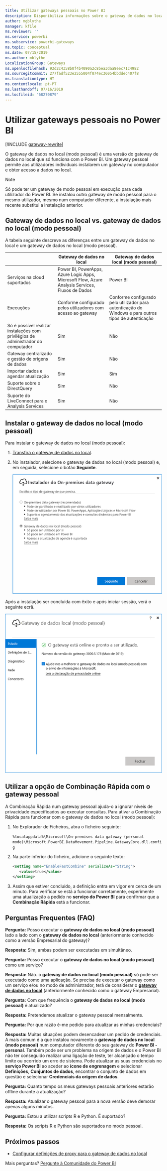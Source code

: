 ```yaml
---
title: Utilizar gateways pessoais no Power BI
description: Disponibiliza informações sobre o gateway de dados no local (modo pessoal) para o Power BI que os utilizadores individuais podem utilizar para ligar a dados no local.
author: mgblythe
manager: kfile
ms.reviewer: ''
ms.service: powerbi
ms.subservice: powerbi-gateways
ms.topic: conceptual
ms.date: 07/15/2019
ms.author: mblythe
LocalizationGroup: Gateways
ms.openlocfilehash: 93d2c4358b0f4b4090a2c8bea3daa8eec71c4982
ms.sourcegitcommit: 277fadf523e2555004f074ec36054bbddec407f8
ms.translationtype: HT
ms.contentlocale: pt-PT
ms.lasthandoff: 07/16/2019
ms.locfileid: "68270879"
---
```

# <a name="use-personal-gateways-in-power-bi"></a>Utilizar gateways pessoais no Power BI

[!INCLUDE [gateway-rewrite](includes/gateway-rewrite.md)]

O gateway de dados no local (modo pessoal) é uma versão do gateway de dados no local que só funciona com o Power BI. Um gateway pessoal permite aos utilizadores individuais instalarem um gateway no computador e obter acesso a dados no local.

> [!NOTE]
> Só pode ter um gateway de modo pessoal em execução para cada utilizador do Power BI. Se instalou outro gateway de modo pessoal para o mesmo utilizador, mesmo num computador diferente, a instalação mais recente substitui a instalação anterior.

## <a name="on-premises-data-gateway-vs-on-premises-data-gateway-personal-mode"></a>Gateway de dados no local vs. gateway de dados no local (modo pessoal)

A tabela seguinte descreve as diferenças entre um gateway de dados no local e um gateway de dados no local (modo pessoal).

|   |Gateway de dados no local | Gateway de dados local (modo pessoal) |
| ---- | ---- | ---- |
|Serviços na cloud suportados |Power BI, PowerApps, Azure Logic Apps, Microsoft Flow, Azure Analysis Services, Fluxos de Dados |Power BI |
|Execuções |Conforme configurado pelos utilizadores com acesso ao gateway |Conforme configurado pelo utilizador para autenticação do Windows e para outros tipos de autenticação |
|Só é possível realizar instalações com privilégios de administrador do computador |Sim |Não |
|Gateway centralizado e gestão de origens de dados |Sim |Não |
|Importar dados e agendar atualização |Sim |Sim |
|Suporte sobre o DirectQuery |Sim |Não |
|Suporte do LiveConnect para o Analysis Services |Sim |Não |

## <a name="install-the-on-premises-data-gateway-personal-mode"></a>Instalar o gateway de dados no local (modo pessoal)

Para instalar o gateway de dados no local (modo pessoal):

1. [Transfira o gateway de dados no local](https://go.microsoft.com/fwlink/?LinkId=820925&clcid=0x409).

2. No instalador, selecione o gateway de dados no local (modo pessoal) e, em seguida, selecione o botão **Seguinte**.

   ![Selecionar o gateway de dados no local (modo pessoal)](media/service-gateway-personal-mode/personal-gateway-select.png)

Após a instalação ser concluída com êxito e após iniciar sessão, verá o seguinte ecrã.

![Gateway de dados no local (modo pessoal) com êxito](media/service-gateway-personal-mode/personal-gateway-complete.png)

## <a name="using-fast-combine-with-the-personal-gateway"></a>Utilizar a opção de Combinação Rápida com o gateway pessoal

A Combinação Rápida num gateway pessoal ajuda-o a ignorar níveis de privacidade especificados ao executar consultas. Para ativar a Combinação Rápida para funcionar com o gateway de dados no local (modo pessoal):

1. No Explorador de Ficheiros, abra o ficheiro seguinte:

   `%localappdata%\Microsoft\On-premises data gateway (personal mode)\Microsoft.PowerBI.DataMovement.Pipeline.GatewayCore.dll.config`

2. Na parte inferior do ficheiro, adicione o seguinte texto:

    ```xml
    <setting name="EnableFastCombine" serializeAs="String">
       <value>true</value>
    </setting>
    ```

3. Assim que estiver concluído, a definição entra em vigor em cerca de um minuto. Para verificar se está a funcionar corretamente, experimente uma atualização a pedido no **serviço do Power BI** para confirmar que a **Combinação Rápida** está a funcionar.

## <a name="frequently-asked-questions-faq"></a>Perguntas Frequentes (FAQ)

**Pergunta:** Posso executar o **gateway de dados no local (modo pessoal)** lado a lado com o **gateway de dados no local** (anteriormente conhecido como a versão Empresarial do gateway)?
  
**Resposta:** Sim, ambas podem ser executadas em simultâneo.

**Pergunta:** Posso executar o **gateway de dados no local (modo pessoal)** como um serviço?
  
**Resposta:** Não. o **gateway de dados no local (modo pessoal)** só pode ser executado como uma aplicação. Se precisa de executar o gateway como um serviço e/ou no modo de administrador, terá de considerar o [**gateway de dados no local**](/data-integration/gateway/service-gateway-onprem) (anteriormente conhecido como o gateway Empresarial).

**Pergunta:** Com que frequência o **gateway de dados no local (modo pessoal)** é atualizado?
  
**Resposta:** Pretendemos atualizar o gateway pessoal mensalmente.

**Pergunta:** Por que razão é-me pedido para atualizar as minhas credenciais?
  
**Resposta:** Muitas situações podem desencadear um pedido de credenciais. A mais comum é a que instalou novamente o **gateway de dados no local (modo pessoal)** num computador diferente do seu gateway do **Power BI - personal**. Também pode ser um problema na origem de dados e o Power BI não ter conseguido realizar uma ligação de teste, ter alcançado o tempo limite ou ocorrido um erro de sistema. Pode atualizar as suas credenciais no **serviço Power BI** ao aceder ao **ícone de engrenagem** e selecionar **Definições**, **Conjuntos de dados**, encontrar o conjunto de dados em questão e selecionar **Credenciais da origem de dados**.

**Pergunta:** Quanto tempo os meus gateways pessoais anteriores estarão offline durante a atualização?
  
**Resposta:** Atualizar o gateway pessoal para a nova versão deve demorar apenas alguns minutos.

**Pergunta:** Estou a utilizar scripts R e Python. É suportado?
  
**Resposta:** Os scripts R e Python são suportados no modo pessoal.

## <a name="next-steps"></a>Próximos passos

* [Configurar definições de proxy para o gateway de dados no local](/data-integration/gateway/service-gateway-proxy)  

Mais perguntas? [Pergunte à Comunidade do Power BI](http://community.powerbi.com/)

